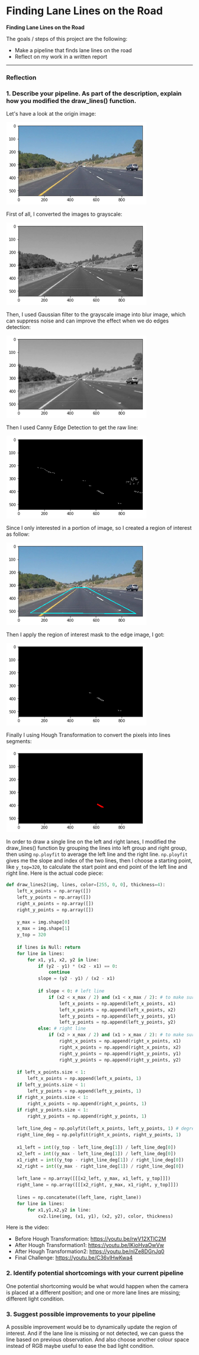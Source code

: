 # **Finding Lane Lines on the Road**


**Finding Lane Lines on the Road**

The goals / steps of this project are the following:
* Make a pipeline that finds lane lines on the road
* Reflect on my work in a written report


[//]: # (Image References)

[origin]: images/origin_image.png "Origin Image"
[gray_scale]: images/gray_scale.png "Grayscale"
[blur]: images/blur.png "Blur"
[canny]: images/canny.png "Canny Transformation"
[roi]: images/roi.png "Region of Interest"
[after_roi]: images/after_roi.png "Apply Region of Interest"
[hough]: images/hough.png "Hough Transformation"

---

### Reflection

### 1. Describe your pipeline. As part of the description, explain how you modified the draw_lines() function.


Let's have a look at the origin image:

![origin][origin]

First of all, I converted the images to grayscale:

![gray_scale][gray_scale]

Then, I used Gaussian filter to the grayscale image into blur image, which can suppress noise and can improve the effect when we do edges detection:

![blur][blur]

Then I used Canny Edge Detection to get the raw line:

![canny][canny]

Since I only interested in a portion of image, so I created a region of interest as follow:

![roi][roi]

Then I apply the region of interest mask to the edge image, I got:

![after_roi][after_roi]

Finally I using Hough Transformation to convert the pixels into lines segments:

![hough][hough]


In order to draw a single line on the left and right lanes, I modified the draw_lines() function by grouping the lines into left group and right group, then using `np.ployfit` to average the left line and the right line. `np.ployfit` gives me the slope and index of the two lines, then I choose a starting point, like `y_top=320`, to calculate the start point and end point of the left line and right line. Here is the actual code piece:

```python
def draw_lines2(img, lines, color=[255, 0, 0], thickness=4):
    left_x_points = np.array([])
    left_y_points = np.array([])
    right_x_points = np.array([])
    right_y_points = np.array([])

    y_max = img.shape[0]
    x_max = img.shape[1]
    y_top = 320

    if lines is Null: return
    for line in lines:
        for x1, y1, x2, y2 in line:
            if (y2 - y1) * (x2 - x1) == 0:
                continue
            slope = (y2 - y1) / (x2 - x1)

            if slope < 0: # left line
                if (x2 < x_max / 2) and (x1 < x_max / 2): # to make sure the line seg is in the left zone
                    left_x_points = np.append(left_x_points, x1)
                    left_x_points = np.append(left_x_points, x2)
                    left_y_points = np.append(left_y_points, y1)
                    left_y_points = np.append(left_y_points, y2)
            else: # right line
                if (x2 > x_max / 2) and (x1 > x_max / 2): # to make sure the line seg is in the right zone
                    right_x_points = np.append(right_x_points, x1)
                    right_x_points = np.append(right_x_points, x2)
                    right_y_points = np.append(right_y_points, y1)
                    right_y_points = np.append(right_y_points, y2)

    if left_x_points.size < 1:
        left_x_points = np.append(left_x_points, 1)
    if left_y_points.size < 1:
        left_y_points = np.append(left_y_points, 1)
    if right_x_points.size < 1:
        right_x_points = np.append(right_x_points, 1)
    if right_y_points.size < 1:
        right_y_points = np.append(right_y_points, 1)  

    left_line_deg = np.polyfit(left_x_points, left_y_points, 1) # degree = 1
    right_line_deg = np.polyfit(right_x_points, right_y_points, 1)

    x1_left = int((y_top - left_line_deg[1]) / left_line_deg[0])
    x2_left = int((y_max - left_line_deg[1]) / left_line_deg[0])
    x1_right = int((y_top - right_line_deg[1]) / right_line_deg[0])
    x2_right = int((y_max - right_line_deg[1]) / right_line_deg[0])        

    left_lane = np.array([[[x2_left, y_max, x1_left, y_top]]])
    right_lane = np.array([[[x2_right, y_max, x1_right, y_top]]])

    lines = np.concatenate((left_lane, right_lane))
    for line in lines:
        for x1,y1,x2,y2 in line:
            cv2.line(img, (x1, y1), (x2, y2), color, thickness)
```


Here is the video:
* Before Hough Transformation: https://youtu.be/rwV12XTlC2M
* After Hough Transformation1: https://youtu.be/lKioHvaOwVw 
* After Hough Transformation2: https://youtu.be/nIZe8DGnJq0
* Final Challenge: https://youtu.be/C36vlHwKwa4


### 2. Identify potential shortcomings with your current pipeline


One potential shortcoming would be what would happen when the camera is placed at a different position; and one or more lane lines are missing; different light condition.


### 3. Suggest possible improvements to your pipeline

A possible improvement would be to dynamically update the region of interest. And if the lane line is missing or not detected, we can guess the line based on previous observation. And also choose another colour space instead of RGB maybe useful to ease the bad light condition.
